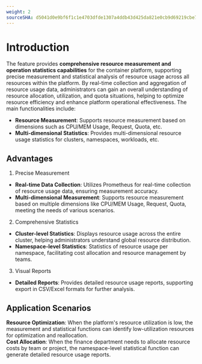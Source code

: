 ```yaml
---
weight: 2
sourceSHA: d5041d0e9bf6f1c1e4703dfde1307a4ddb43d425da821e0cb9d69219cbe78af8
---
```


# Introduction

The feature provides **comprehensive resource measurement and operation statistics capabilities** for the container platform, supporting precise measurement and statistical analysis of resource usage across all resources within the platform. By real-time collection and aggregation of resource usage data, administrators can gain an overall understanding of resource allocation, utilization, and quota situations, helping to optimize resource efficiency and enhance platform operational effectiveness. The main functionalities include:

- **Resource Measurement**: Supports resource measurement based on dimensions such as CPU/MEM Usage, Request, Quota, etc.
- **Multi-dimensional Statistics**: Provides multi-dimensional resource usage statistics for clusters, namespaces, workloads, etc.

## Advantages

1. Precise Measurement

- **Real-time Data Collection**: Utilizes Prometheus for real-time collection of resource usage data, ensuring measurement accuracy.
- **Multi-dimensional Measurement**: Supports resource measurement based on multiple dimensions like CPU/MEM Usage, Request, Quota, meeting the needs of various scenarios.

2. Comprehensive Statistics

- **Cluster-level Statistics**: Displays resource usage across the entire cluster, helping administrators understand global resource distribution.
- **Namespace-level Statistics**: Statistics of resource usage per namespace, facilitating cost allocation and resource management by teams.

3. Visual Reports

- **Detailed Reports**: Provides detailed resource usage reports, supporting export in CSV/Excel formats for further analysis.

## Application Scenarios

**Resource Optimization**: When the platform's resource utilization is low, the measurement and statistical functions can identify low-utilization resources for optimization and reallocation.  
**Cost Allocation**: When the finance department needs to allocate resource costs by team or project, the namespace-level statistical function can generate detailed resource usage reports.
